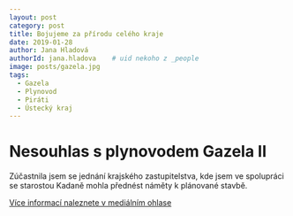 ```yaml
---
layout: post
category: post
title: Bojujeme za přírodu celého kraje  
date: 2019-01-28
author: Jana Hladová
authorId: jana.hladova    # uid nekoho z _people
image: posts/gazela.jpg
tags:
  - Gazela
  - Plynovod
  - Piráti
  - Ústecký kraj
---
```


# Nesouhlas s plynovodem Gazela II 

Zúčastnila jsem se jednání krajského zastupitelstva, kde jsem ve spolupráci se starostou Kadaně
mohla přednést náměty k plánované stavbě.    

[Více informací naleznete v mediálním ohlase](https://sever.rozhlas.cz/pres-ustecky-kraj-ma-vest-dalsi-plynovod-7750053?fbclid=IwAR1lJiVie3K_MybLeRLm-HuJhSIg6FVbjtzT2w8A06wAqznhQmSZIp00C18)

